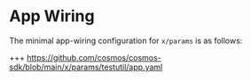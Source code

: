 # App Wiring

The minimal app-wiring configuration for `x/params` is as follows:

+++ https://github.com/cosmos/cosmos-sdk/blob/main/x/params/testutil/app.yaml
